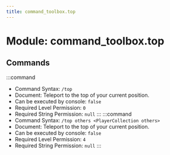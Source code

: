 ```yaml
---
title: command_toolbox.top
---
```



# Module: command_toolbox.top

## Commands
:::command
- Command Syntax: `/top`
- Document: Teleport to the top of your current position.
- Can be executed by console: `false`
- Required Level Permission: `0`
- Required String Permission: `null`
:::
:::command
- Command Syntax: `/top others <PlayerCollection others>`
- Document: Teleport to the top of your current position.
- Can be executed by console: `false`
- Required Level Permission: `4`
- Required String Permission: `null`
:::
